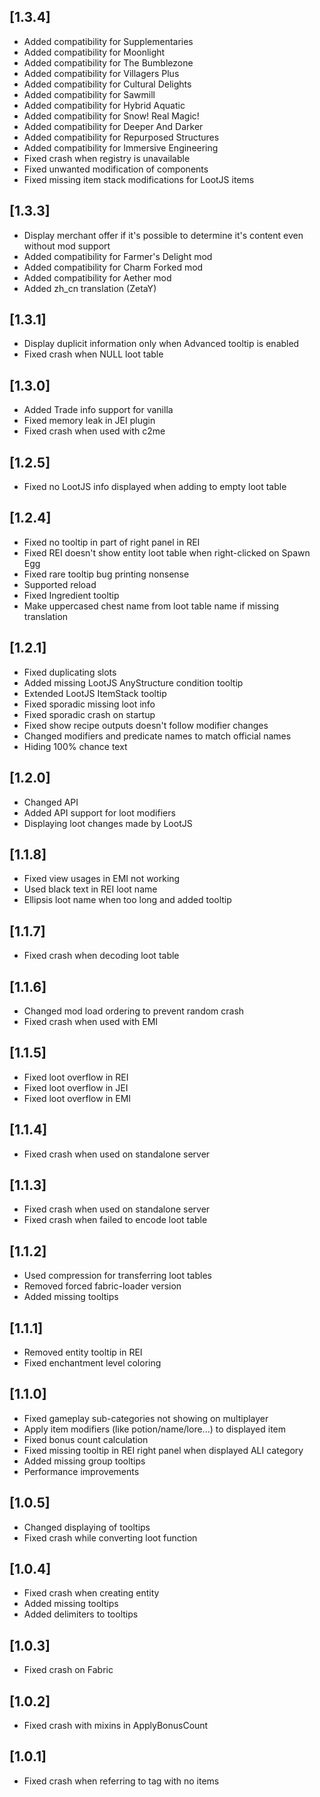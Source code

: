 ## [1.3.4]

- Added compatibility for Supplementaries
- Added compatibility for Moonlight
- Added compatibility for The Bumblezone
- Added compatibility for Villagers Plus
- Added compatibility for Cultural Delights
- Added compatibility for Sawmill
- Added compatibility for Hybrid Aquatic
- Added compatibility for Snow! Real Magic!
- Added compatibility for Deeper And Darker
- Added compatibility for Repurposed Structures
- Added compatibility for Immersive Engineering
- Fixed crash when registry is unavailable
- Fixed unwanted modification of components
- Fixed missing item stack modifications for LootJS items

## [1.3.3]

- Display merchant offer if it's possible to determine it's content even without mod support
- Added compatibility for Farmer's Delight mod
- Added compatibility for Charm Forked mod
- Added compatibility for Aether mod
- Added zh_cn translation (ZetaY)

## [1.3.1]

- Display duplicit information only when Advanced tooltip is enabled
- Fixed crash when NULL loot table

## [1.3.0]

- Added Trade info support for vanilla
- Fixed memory leak in JEI plugin
- Fixed crash when used with c2me

## [1.2.5]

- Fixed no LootJS info displayed when adding to empty loot table

## [1.2.4]

- Fixed no tooltip in part of right panel in REI
- Fixed REI doesn't show entity loot table when right-clicked on Spawn Egg
- Fixed rare tooltip bug printing nonsense
- Supported reload
- Fixed Ingredient tooltip
- Make uppercased chest name from loot table name if missing translation

## [1.2.1]

- Fixed duplicating slots
- Added missing LootJS AnyStructure condition tooltip
- Extended LootJS ItemStack tooltip
- Fixed sporadic missing loot info
- Fixed sporadic crash on startup
- Fixed show recipe outputs doesn't follow modifier changes
- Changed modifiers and predicate names to match official names
- Hiding 100% chance text

## [1.2.0]

- Changed API
- Added API support for loot modifiers
- Displaying loot changes made by LootJS

## [1.1.8]

- Fixed view usages in EMI not working
- Used black text in REI loot name
- Ellipsis loot name when too long and added tooltip

## [1.1.7]

- Fixed crash when decoding loot table

## [1.1.6]

- Changed mod load ordering to prevent random crash
- Fixed crash when used with EMI

## [1.1.5]

- Fixed loot overflow in REI
- Fixed loot overflow in JEI
- Fixed loot overflow in EMI

## [1.1.4]

- Fixed crash when used on standalone server

## [1.1.3]

- Fixed crash when used on standalone server
- Fixed crash when failed to encode loot table

## [1.1.2]

- Used compression for transferring loot tables
- Removed forced fabric-loader version
- Added missing tooltips

## [1.1.1]

- Removed entity tooltip in REI
- Fixed enchantment level coloring

## [1.1.0]

- Fixed gameplay sub-categories not showing on multiplayer
- Apply item modifiers (like potion/name/lore...) to displayed item
- Fixed bonus count calculation
- Fixed missing tooltip in REI right panel when displayed ALI category
- Added missing group tooltips
- Performance improvements

## [1.0.5]

- Changed displaying of tooltips
- Fixed crash while converting loot function

## [1.0.4]

- Fixed crash when creating entity
- Added missing tooltips
- Added delimiters to tooltips

## [1.0.3]

- Fixed crash on Fabric

## [1.0.2]

- Fixed crash with mixins in ApplyBonusCount

## [1.0.1]

- Fixed crash when referring to tag with no items